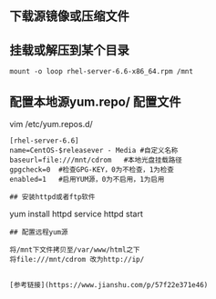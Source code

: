 ## 下载源镜像或压缩文件

## 挂载或解压到某个目录
```
mount -o loop rhel-server-6.6-x86_64.rpm /mnt 
```
## 配置本地源yum.repo/ 配置文件
vim /etc/yum.repos.d/
```
[rhel-server-6.6]
name=CentOS-$releasever - Media	#自定义名称
baseurl=file:///mnt/cdrom	#本地光盘挂载路径
gpgcheck=0	#检查GPG-KEY，0为不检查，1为检查
enabled=1	#启用YUM源，0为不启用，1为启用

```
```
## 安装httpd或者ftp软件
```
yum install httpd
service httpd start
```
## 配置远程yum源

将/mnt下文件拷贝至/var/www/html之下
将file:///mnt/cdrom 改为http://ip/


[参考链接](https://www.jianshu.com/p/57f22e371e46)
